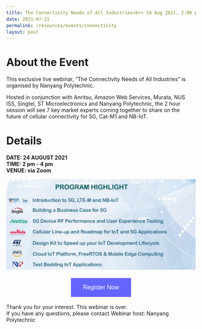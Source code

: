 ```yaml
---
title: The Connectivity Needs of All Industries<br> 24 Aug 2021, 2:00 pm
date: 2021-07-21
permalink: /resources/events/connectivity
layout: post
---
```




# About the Event
This exclusive live webinar, “The Connectivity Needs of All Industries” is organised by Nanyang Polytechnic.

Hosted in conjunction with Anritsu, Amazon Web Services, Murata, NUS ISS, Singtel, ST Microelectronics and Nanyang Polytechnic, the 2 hour session will see 7 key market experts coming together to share on the future of cellular connectivity for 5G, Cat-M1 and NB-IoT. 

# Details
**DATE: 24 AUGUST 2021 <br> 
TIME: 2 pm - 4 pm <br> 
VENUE: via Zoom**

![Alt text for image on Isomer site](/images/NYP%20Program_24Aug.jpg)

<style>
#register {
  background-color: #0000ff;
  border: none;
  color: white;
  padding: 16px 32px;
  text-align: center;
  font-size: 16px;
  margin: 4px 2px;
  opacity: 0.6;
  transition: 0.3s;
  display: inline-block;
  text-decoration: none;
  cursor: pointer;
}
</style>

<center><a href="https://form.gov.sg/#!/60b87b59451c8300119f0809"><button class="btn" id="register">Register Now</button></a></center>

Thank you for your interest. This webinar is over. <br> If you have any questions, please contact Webinar host: Nanyang Polytechnic